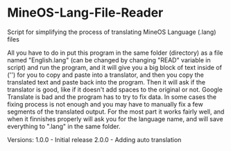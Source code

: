 # MineOS-Lang-File-Reader
Script for simplifying the process of translating MineOS Language (.lang) files

All you have to do in put this program in the same folder (directory) as a file named "English.lang" (can be changed by changing "READ" variable in script) and run the program, and it will give you a big block of text inside of ('') for you to copy and paste into a translator, and then you copy the translated text and paste back into the program. Then it will ask if the translator is good, like if it doesn't add spaces to the original or not. Google Translate is bad and the program has to try to fix data. In some cases the fixing process is not enough and you may have to manually fix a few segments of the translated output. For the most part it works fairly well, and when it finnishes properly will ask you for the language name, and will save everything to "<language name>.lang" in the same folder.

Versions:
1.0.0 - Initial release
2.0.0 - Adding auto translation
